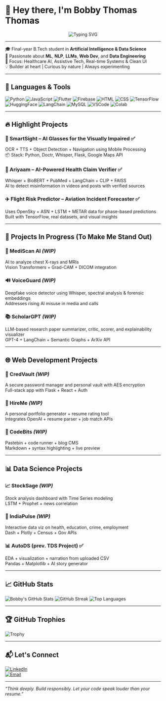 # 👋 Hey there, I'm Bobby Thomas Thomas

<p align="center">
  <img src="https://readme-typing-svg.demolab.com?font=Fira+Code&weight=700&size=22&duration=3000&pause=1000&center=true&vCenter=true&width=700&color=00CED1&lines=AI+%7C+Web+Dev+%7C+HealthTech+Builder;Solving+Real+Problems+with+ML+%26+LLMs;Final+Year+AI+%26+DS+Student+%7C+India;Full-stack+Thinker+%7C+Data+Lover+%7C+Open+Source+Believer" alt="Typing SVG" />
</p>

---

🎓 Final-year B.Tech student in **Artificial Intelligence & Data Science**  
🧠 Passionate about **ML**, **NLP**, **LLMs**, **Web Dev**, and **Data Engineering**  
🚀 Focus: Healthcare AI, Assistive Tech, Real-time Systems & Clean UI  
💡 Builder at heart | Curious by nature | Always experimenting  

---

## 🚀 Languages & Tools

![Python](https://img.shields.io/badge/Python-3776AB?style=for-the-badge&logo=python&logoColor=white)
![JavaScript](https://img.shields.io/badge/JavaScript-F7DF1E?style=for-the-badge&logo=javascript&logoColor=black)
![Flutter](https://img.shields.io/badge/Flutter-02569B?style=for-the-badge&logo=flutter&logoColor=white)
![Firebase](https://img.shields.io/badge/Firebase-FFCA28?style=for-the-badge&logo=firebase&logoColor=black)
![HTML](https://img.shields.io/badge/HTML5-E34F26?style=for-the-badge&logo=html5&logoColor=white)
![CSS](https://img.shields.io/badge/CSS3-1572B6?style=for-the-badge&logo=css3&logoColor=white)
![TensorFlow](https://img.shields.io/badge/TensorFlow-FF6F00?style=for-the-badge&logo=tensorflow&logoColor=white)
![HuggingFace](https://img.shields.io/badge/HuggingFace-%23FFD21F?style=for-the-badge&logo=huggingface&logoColor=black)
![LangChain](https://img.shields.io/badge/LangChain-000000?style=for-the-badge&logo=langchain&logoColor=white)
![MySQL](https://img.shields.io/badge/MySQL-005C84?style=for-the-badge&logo=mysql&logoColor=white)
![VSCode](https://img.shields.io/badge/VSCode-007ACC?style=for-the-badge&logo=visual-studio-code&logoColor=white)
![Colab](https://img.shields.io/badge/Colab-F9AB00?style=for-the-badge&logo=googlecolab&logoColor=black)

---

## 🔥 Highlight Projects

### 🦻 SmartSight – AI Glasses for the Visually Impaired ✅  
OCR + TTS + Object Detection + Navigation using Mobile Processing  
📦 Stack: Python, Doctr, Whisper, Flask, Google Maps API

### 🧠 Ariyaam – AI-Powered Health Claim Verifier ✅  
Whisper + BioBERT + PubMed + LangChain + CLIP + FAISS  
AI to detect misinformation in videos and posts with verified sources

### ✈️ Flight Risk Predictor – Aviation Incident Forecaster ✅  
Uses OpenSky + ASN + LSTM + METAR data for phase-based predictions  
Built with TensorFlow, real datasets, and visual insights

---

## 🧪 Projects In Progress (To Make Me Stand Out)

### 🩻 MediScan AI *(WIP)*  
AI to analyze chest X-rays and MRIs  
Vision Transformers + Grad-CAM + DICOM integration

### 🔊 VoiceGuard *(WIP)*  
Deepfake voice detector using Whisper, spectral analysis & forensic embeddings  
Addresses rising AI misuse in media and calls

### 📚 ScholarGPT *(WIP)*  
LLM-based research paper summarizer, critic, scorer, and explainability visualizer  
GPT-4 + LangChain + Semantic Graphs + ArXiv API

---

## 🌐 Web Development Projects

### 🔐 CredVault *(WIP)*  
A secure password manager and personal vault with AES encryption  
Full-stack app with Flask + React + Auth

### 💼 HireMe *(WIP)*  
A personal portfolio generator + resume rating tool  
Integrates OpenAI + resume parser + job match APIs

### 🧩 CodeBits *(WIP)*  
Pastebin + code runner + blog CMS  
Markdown + syntax highlighting + live preview

---

## 📊 Data Science Projects

### 📈 StockSage *(WIP)*  
Stock analysis dashboard with Time Series modeling  
LSTM + Prophet + news correlation

### 🧮 IndiaPulse *(WIP)*  
Interactive data viz on health, education, crime, employment  
Dash + Plotly + Census + Gov APIs

### 📊 AutoDS (prev. TDS Project) ✅  
EDA + visualization + narration from uploaded CSV  
Pandas + Matplotlib + AI story generator

---

## 📈 GitHub Stats

![Bobby's GitHub Stats](https://github-readme-stats.vercel.app/api?username=bobbythomas985&show_icons=true&theme=tokyonight)
![GitHub Streak](https://streak-stats.demolab.com?user=bobbythomas985&theme=tokyonight&hide_border=false)
![Top Languages](https://github-readme-stats.vercel.app/api/top-langs/?username=bobbythomas985&layout=compact&theme=tokyonight)

---

## 🏆 GitHub Trophies

![Trophy](https://github-profile-trophy.vercel.app/?username=bobbythomas985&theme=algolia&no-bg=true&margin-w=10)

---

## 📬 Let's Connect

[![LinkedIn](https://img.shields.io/badge/LinkedIn-0077B5?style=for-the-badge&logo=linkedin&logoColor=white)](https://www.linkedin.com/in/bobbythomas985)  
[![Email](https://img.shields.io/badge/Gmail-D14836?style=for-the-badge&logo=gmail&logoColor=white)](mailto:bobbythomas985@gmail.com)

---

_“Think deeply. Build responsibly. Let your code speak louder than your resume.”_
